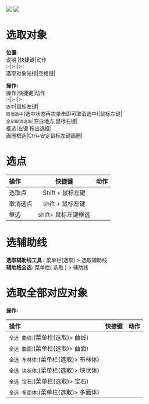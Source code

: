 
![](https://oss.6200052.xyz:44/mddata/ls/2022/11/9/202211091327894.png)
![](https://oss.6200052.xyz:44/mddata/ls/2022/11/9/202211091327258.png)

# 选取对象  

**位置:**  
说明  |快捷键|动作  
:-|:-:|:-:  
选取对象光标|空格键|  

**操作:**  
操作|快捷键|动作  
:-|:-:|:-:  
`选中`|鼠标左键|  
`取消选中`(选中状态再次单击即可取消选中)|鼠标左键|  
`全部取消选取`|空白地方 鼠标右键|  
框选|左键 拖出选框|  
画圈框选|Ctrl+安定鼠标左键画圈|  

# 选点  
操作|快捷键|动作  
:-|:-:|:-:  
选取点|Shift + 鼠标左键|  
取消选点| shift + 鼠标左键|  
框选| shift+ 鼠标左键框选|  

# 选辅助线  

**选取辅助线工具 :**  菜单栏(选取) > 选取辅助线   
**辅助线全选:**  菜单栏( 选取 ) > 辅助线  



# 选取全部对应对象  

**操作:**  

操作|快捷键|动作  
:-|:-:|:-:  
`全选 曲线`:(菜单栏(选取)> 曲线)|||  
`全选 曲面`:(菜单栏(选取)> 曲面)|||  
`全选 布林体`:(菜单栏(选取)> 布林体)|||  
`全选 块状体`:(菜单栏(选取)> 块状体)|||  
`全选 宝石`:(菜单栏(选取)> 宝石)|||  
`全选 多面体`:(菜单栏(选取)> 多面体)|||  


